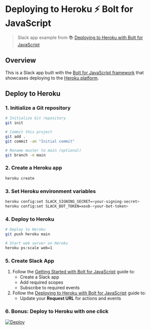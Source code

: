 # Deploying to Heroku ⚡️ Bolt for JavaScript

> Slack app example from 📚 [Deploying to Heroku with Bolt for JavaScript][1]

## Overview

This is a Slack app built with the [Bolt for JavaScript framework][2] that showcases
deploying to the [Heroku platform][3].

## Deploy to Heroku

### 1. Initialize a Git repository

```zsh
# Initialize Git repository
git init

# Commit this project
git add .
git commit -am "Initial commit"

# Rename master to main (optional)
git branch -m main
```

### 2. Create a Heroku app

```zsh
heroku create
```

### 3. Set Heroku environment variables

```zsh
heroku config:set SLACK_SIGNING_SECRET=<your-signing-secret>
heroku config:set SLACK_BOT_TOKEN=xoxb-<your-bot-token>
```

### 4. Deploy to Heroku

```zsh
# Deploy to Heroku
git push heroku main

# Start web server on Heroku
heroku ps:scale web=1
```

### 5. Create Slack App

1. Follow the [Getting Started with Bolt for JavaScript][4] guide to:
   - Create a Slack app
   - Add required scopes
   - Subscribe to required events
2. Follow the [Deploying to Heroku with Bolt for JavaScript][1] guide to:
   - Update your **Request URL** for actions and events

### 6. Bonus: Deploy to Heroku with one click

[![Deploy](https://www.herokucdn.com/deploy/button.svg)](https://dashboard.heroku.com/new?template=https://github.com/slackapi/bolt-js)

[1]: https://tools.slack.dev/bolt-js/deployments/heroku/
[2]: https://tools.slack.dev/bolt-js/
[3]: https://heroku.com/
[4]: https://tools.slack.dev/bolt-js/getting-started
